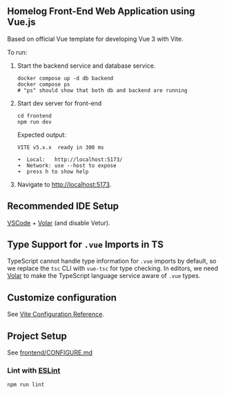## Homelog Front-End Web Application using Vue.js

Based on official Vue template for developing Vue 3 with Vite.

To run:
1. Start the backend service and database service. 
   ```
   docker compose up -d db backend
   docker compose ps
   # "ps" should show that both db and backend are running
   ```
2. Start dev server for front-end
   ```
   cd frontend
   npm run dev
   ```
   Expected output:
   ```
   VITE v5.x.x  ready in 300 ms

   ➜  Local:   http://localhost:5173/
   ➜  Network: use --host to expose
   ➜  press h to show help
   ```
3. Navigate to <http://localhost:5173>.


## Recommended IDE Setup

[VSCode](https://code.visualstudio.com/) + [Volar](https://marketplace.visualstudio.com/items?itemName=Vue.volar) (and disable Vetur).

## Type Support for `.vue` Imports in TS

TypeScript cannot handle type information for `.vue` imports by default, so we replace the `tsc` CLI with `vue-tsc` for type checking. In editors, we need [Volar](https://marketplace.visualstudio.com/items?itemName=Vue.volar) to make the TypeScript language service aware of `.vue` types.

## Customize configuration

See [Vite Configuration Reference](https://vite.dev/config/).

## Project Setup

See [frontend/CONFIGURE.md](./frontend/CONFIGURE.md)


### Lint with [ESLint](https://eslint.org/)

```sh
npm run lint
```
